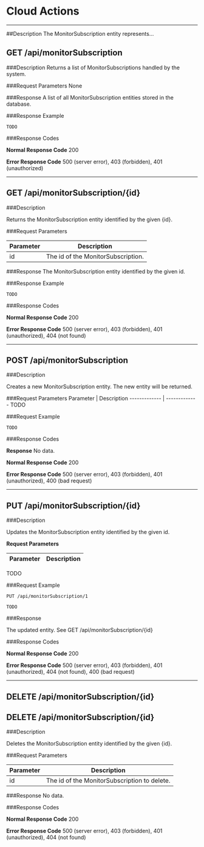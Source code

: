 # Cloud Actions
***

##Description
The MonitorSubscription entity represents...

## GET /api/monitorSubscription

###Description
Returns a list of MonitorSubscriptions handled by the system.

###Request Parameters
None

###Response
A list of all MonitorSubscription entities stored in the database.

###Response Example
```
TODO
```

###Response Codes

**Normal Response Code** 200

**Error Response Code** 500 (server error), 403 (forbidden), 401 (unauthorized)

***

## GET /api/monitorSubscription/{id}

###Description

Returns the MonitorSubscription entity identified by the given {id}.

###Request Parameters

Parameter     | Description
------------- | -------------
id            | The id of the MonitorSubscription.

###Response
The MonitorSubscription entity identified by the given id.

###Response Example
```
TODO
```

###Response Codes

**Normal Response Code** 200

**Error Response Code** 500 (server error), 403 (forbidden), 401 (unauthorized), 404 (not found)

***

## POST /api/monitorSubscription

###Description

Creates a new MonitorSubscription entity. The new entity will be returned.

###Request Parameters
Parameter     | Description
------------- | -------------
TODO

###Request Example
```
TODO
```

###Response Codes

**Response** No data.

**Normal Response Code** 200

**Error Response Code** 500 (server error), 403 (forbidden), 401 (unauthorized), 400 (bad request)

***

## PUT /api/monitorSubscription/{id}

###Description

Updates the MonitorSubscription entity identified by the given id.

**Request Parameters**

Parameter     | Description
------------- | -------------
TODO

###Request Example
```
PUT /api/monitorSubscription/1
```
```
TODO
```

###Response

The updated entity. See GET /api/monitorSubscription/{id}

###Response Codes

**Normal Response Code** 200

**Error Response Code** 500 (server error), 403 (forbidden), 401 (unauthorized), 404 (not found), 400 (bad request)

***

## DELETE /api/monitorSubscription/{id}
## DELETE /api/monitorSubscription/{id}

###Description

Deletes the MonitorSubscription entity identified by the given {id}.

###Request Parameters

Parameter     | Description
------------- | -------------
id            | The id of the MonitorSubscription to delete.

###Response
No data.

###Response Codes

**Normal Response Code** 200

**Error Response Code** 500 (server error), 403 (forbidden), 401 (unauthorized), 404 (not found)
